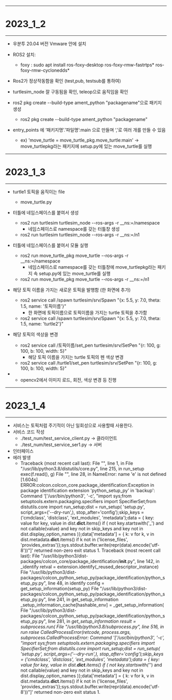 - - -
# 2023_1_2
- - -
* 우분투 20.04 버전 Vmware 안에 설치

* ROS2 설치:
	* foxy : sudo apt install ros-foxy-desktop ros-foxy-rmw-fastrtps* ros-foxy-rmw-cyclonedds*

* Ros2가 정상작동함을 확인 (test,pub, testsub를 통하여)

* turtlesim_node 잘 구동됨을 확인,  teleop으로 움직임을 확인

* ros2 pkg create --build-type ament_python "packagename"으로 패키지 생성
	* ros2 pkg create --build-type ament_python "packagename"

* entry_points 에 ‘패키지명’.’파일명’:main 으로 만들며 ‘,’로 여러 개를 만들 수 있음
	* ex) 'move_turtle = move_turtle_pkg.move_turtle:main' -> move_turtlepkg라는 패키지에 setup.py에 있는 move_turtle를 실행
---
# 2023_1_3
---
* turtle1 토픽을 움직이는 file
	* move_turtle.py

* 터틀에 네임스페이스를 붙여서 생성
	* ros2 run turtlesim turtlesim_node --ros-args -r __ns:=/namespace
		* 네임스페이스로 namespace를 갖는 터틀창 생성
	* ros2 run turtlesim turtlesim_node --ros-args -r __ns:=/n1

* 터틀에 네임스페이스를 붙여서 모듈 실행
	* ros2 run move_turtle_pkg move_turtle --ros-args -r __ns:=/namespace
		* 네임스페이스로 namespace를 갖는 터틀창에 move_turtlepkg라는 패키지 속 setup.py에 있는 move_turtle를 실행
	* ros2 run move_turtle_pkg move_turtle --ros-args -r __ns:=/n1

* 해당 토픽 이름을 가지는 새로운 토픽을 발행함 (한 화면에 추가)
	* ros2 service call /spawn turtlesim/srv/Spawn "{x: 5.5, y: 7.0, theta: 1.5, name: '토픽이름'}"
		* 한 화면에 토픽이름으로 토픽이름을 가지는 turtle 토픽을 추가함
	* ros2 service call /spawn turtlesim/srv/Spawn "{x: 5.5, y: 7.0, theta: 1.5, name: 'turtle2'}"

* 해당 토픽의 색상을 변경
	* ros2 service call /토픽이름/set_pen turtlesim/srv/SetPen "{r: 100, g: 100, b: 100, width: 5}"
		* 해당 토픽 이름을 가지는 turtle 토픽의 펜 색상 변경
	* ros2 service call /turtle1/set_pen turtlesim/srv/SetPen "{r: 100, g: 100, b: 100, width: 5}"

* + opencv2에서 이미지 로드, 회전, 색상 변경 등 진행
---
# 2023_1_4
---
* 서비스는 토픽처럼 주기적이 아닌 일회성으로 사용할때 사용한다.
* 서비스 코드 작성
	* ./test_num/test_service_client.py -> 클라이언트
	* ./test_num/test_service_ser1.py -> 서버
* 인터페이스
* 에러 발생
	* Traceback (most recent call last):
		File "<string>", line 1, in <module>
		File "/usr/lib/python3.8/distutils/core.py", line 215, in run_setup
			exec(f.read(), g)
		File "<string>", line 28, in <module>
	NameError: name 'e' is not defined
	[1.604s] ERROR:colcon.colcon_core.package_identification:Exception in package identification extension 'python_setup_py' in 'backup': Command '['/usr/bin/python3', '-c', "import sys;from setuptools.extern.packaging.specifiers import SpecifierSet;from distutils.core import run_setup;dist = run_setup(    'setup.py', script_args=('--dry-run',), stop_after='config');skip_keys = ('cmdclass', 'distclass', 'ext_modules', 'metadata');data = {    key: value for key, value in dist.__dict__.items()     if (        not key.startswith('_') and         not callable(value) and         key not in skip_keys and         key not in dist.display_option_names    )};data['metadata'] = {    k: v for k, v in dist.metadata.__dict__.items()     if k not in ('license_files', 'provides_extras')};sys.stdout.buffer.write(repr(data).encode('utf-8'))"]' returned non-zero exit status 1.
	Traceback (most recent call last):
		File "/usr/lib/python3/dist-packages/colcon_core/package_identification/__init__.py", line 142, in _identify
			retval = extension.identify(_reused_descriptor_instance)
		File "/usr/lib/python3/dist-packages/colcon_python_setup_py/package_identification/python_setup_py.py", line 48, in identify
			config = get_setup_information(setup_py)
		File "/usr/lib/python3/dist-packages/colcon_python_setup_py/package_identification/python_setup_py.py", line 241, in get_setup_information
			_setup_information_cache[hashable_env] = _get_setup_information(
		File "/usr/lib/python3/dist-packages/colcon_python_setup_py/package_identification/python_setup_py.py", line 281, in _get_setup_information
			result = subprocess.run(
		File "/usr/lib/python3.8/subprocess.py", line 516, in run
			raise CalledProcessError(retcode, process.args,
	subprocess.CalledProcessError: Command '['/usr/bin/python3', '-c', "import sys;from setuptools.extern.packaging.specifiers import SpecifierSet;from distutils.core import run_setup;dist = run_setup(    'setup.py', script_args=('--dry-run',), stop_after='config');skip_keys = ('cmdclass', 'distclass', 'ext_modules', 'metadata');data = {    key: value for key, value in dist.__dict__.items()     if (        not key.startswith('_') and         not callable(value) and         key not in skip_keys and         key not in dist.display_option_names    )};data['metadata'] = {    k: v for k, v in dist.metadata.__dict__.items()     if k not in ('license_files', 'provides_extras')};sys.stdout.buffer.write(repr(data).encode('utf-8'))"]' returned non-zero exit status 1.
